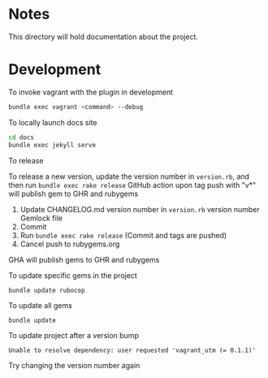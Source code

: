 # Notes

This directory will hold documentation about the project.


# Development

To invoke vagrant with the plugin in development
```bash
bundle exec vagrant <command> --debug
```

To locally launch docs site
```bash
cd docs
bundle exec jekyll serve
```

To release 

To release a new version, update the version number in `version.rb`, and then run `bundle exec rake release`
GitHub action upon tag push with "v*" will publish gem to GHR and rubygems

1. Update 
  CHANGELOG.md
  version number in `version.rb`
  version number Gemlock file
2. Commit 
3. Run `bundle exec rake release` (Commit and tags are pushed)
4. Cancel push to rubygems.org 

GHA will publish gems to GHR and rubygems


To update specific gems in the project

`bundle update rubocop`

To update all gems

`bundle update`

To update project after a version bump 

```
Unable to resolve dependency: user requested 'vagrant_utm (= 0.1.1)'
```
Try changing the version number again
